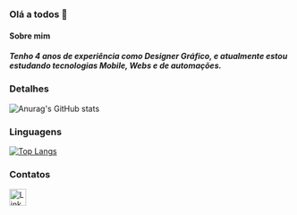 ### Olá a todos 👋

#### Sobre mim

##### Tenho 4 anos de experiência como Designer Gráfico, e atualmente estou estudando tecnologias Mobile, Webs e de automações.

### Detalhes

![Anurag's GitHub stats](https://github-readme-stats.vercel.app/api?username=jonaseedson&show_icons=true&theme=tokyonight)

### Linguagens

[![Top Langs](https://github-readme-stats.vercel.app/api/top-langs/?username=jonaseedson)](https://github.com/anuraghazra/github-readme-stats)

### Contatos

[<img src='https://img.shields.io/badge/LinkedIn-0077B5?style=for-the-badge&logo=linkedin&logoColor=white' alt='Linkedin' height='30'>](https://www.linkedin.com/in/jonasedson/)

<!--
**jonaseedson/jonaseedson** is a ✨ _special_ ✨ repository because its `README.md` (this file) appears on your GitHub profile.

Here are some ideas to get you started:

- 🔭 I’m currently working on ...
- 🌱 I’m currently learning ...
- 👯 I’m looking to collaborate on ...
- 🤔 I’m looking for help with ...
- 💬 Ask me about ...
- 📫 How to reach me: ...
- 😄 Pronouns: ...
- ⚡ Fun fact: ...
-->
